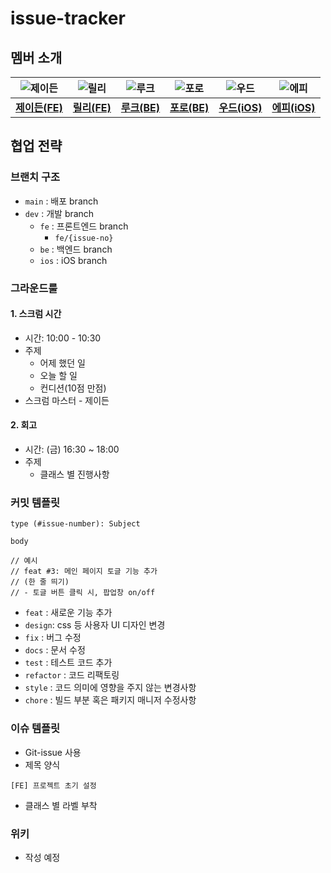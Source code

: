 # issue-tracker

## 멤버 소개

| ![제이든](https://ca.slack-edge.com/T74H5245A-U04G7GJ0P2L-bacfbaf4a8b0-512) | ![릴리](https://ca.slack-edge.com/T74H5245A-U04G792TR7S-523e48733e32-512) | ![루크](https://ca.slack-edge.com/T74H5245A-U04FWAZSZED-3482eadd3837-512) | ![포로](https://ca.slack-edge.com/T74H5245A-U04GE6HKBTJ-g131e58ccdf3-512) | ![우드](https://ca.slack-edge.com/T74H5245A-U04GHTGGCE4-339eb09b8d0d-512) | ![에피](https://ca.slack-edge.com/T74H5245A-U04FL9VKFDJ-b8cf1a0a5454-512) |
| :-----------------------------------------------------------: | :------------------------------------------------------------: | :----------------------------------------------------------------: | :-----------------------------------------------------------: | :-----------------------------------------------------------: | :-----------------------------------------------------------: |
|        [**제이든(FE)**](https://github.com/JaydenLee1116)         |           [**릴리(FE)**](https://github.com/ahnlook)           |         [**루크(BE)**](https://github.com/acceptor-gyu)         |        [**포로(BE)**](https://github.com/Gwonwoo-Nam)         |        [**우드(iOS)**](https://github.com/dpfdlalfm)         |        [**에피(iOS)**](https://github.com/hyeffie)         |

## 협업 전략

### 브랜치 구조

- `main` : 배포 branch
- `dev` : 개발 branch
  - `fe` : 프론트엔드 branch
    - `fe/{issue-no}`
  - `be` : 백엔드 branch
  - `ios` : iOS branch

### 그라운드룰

#### 1. 스크럼 시간

- 시간: 10:00 - 10:30
- 주제
  - 어제 했던 일
  - 오늘 할 일
  - 컨디션(10점 만점)
- 스크럼 마스터 - 제이든

#### 2. 회고

- 시간: (금) 16:30 ~ 18:00
- 주제
  - 클래스 별 진행사항

### 커밋 템플릿

```
type (#issue-number): Subject

body

// 예시
// feat #3: 메인 페이지 토글 기능 추가
// (한 줄 띄기)
// - 토글 버튼 클릭 시, 팝업창 on/off
```

- `feat` : 새로운 기능 추가
- `design`: css 등 사용자 UI 디자인 변경
- `fix` : 버그 수정
- `docs` : 문서 수정
- `test` : 테스트 코드 추가
- `refactor` : 코드 리팩토링
- `style` : 코드 의미에 영향을 주지 않는 변경사항
- `chore` : 빌드 부분 혹은 패키지 매니저 수정사항

### 이슈 템플릿

- Git-issue 사용
- 제목 양식
```
[FE] 프로젝트 초기 설정
```
- 클래스 별 라벨 부착

### 위키

- 작성 예정
